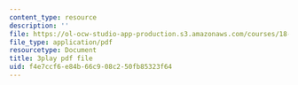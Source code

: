 ```yaml
---
content_type: resource
description: ''
file: https://ol-ocw-studio-app-production.s3.amazonaws.com/courses/18-06-linear-algebra-spring-2010/f4e7ccf6e84b66c908c250fb85323f64_J7DzL2_Na80.pdf
file_type: application/pdf
resourcetype: Document
title: 3play pdf file
uid: f4e7ccf6-e84b-66c9-08c2-50fb85323f64
---
```

